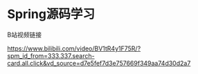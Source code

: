 # Spring源码学习
B站视频链接

https://www.bilibili.com/video/BV1tR4y1F75R/?spm_id_from=333.337.search-card.all.click&vd_source=d7e5fef7d3e757669f349aa74d30d2a7
